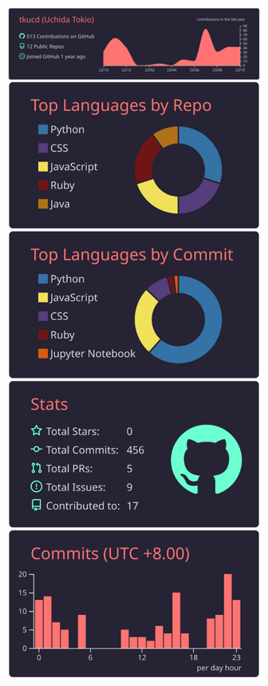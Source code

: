 <!--<p align="left"> 
  <img alt="Top Langs" height="200px" src="https://github-readme-stats.vercel.app/api/top-langs/?username=tkucd&layout=compact&show_icons=true&theme=onedark" />
  <img alt="github stats" height="200px" src="https://github-readme-stats.vercel.app/api?username=tkucd&theme=onedark&show_icons=ture" />
</p>-->

[![](https://raw.githubusercontent.com/tkucd/tkucd/main/profile-summary-card-output/aura_dark/0-profile-details.svg)](https://github.com/vn7n24fzkq/github-profile-summary-cards)
[![](https://raw.githubusercontent.com/tkucd/tkucd/main/profile-summary-card-output/aura_dark/1-repos-per-language.svg)](https://github.com/vn7n24fzkq/github-profile-summary-cards) [![](https://raw.githubusercontent.com/tkucd/tkucd/main/profile-summary-card-output/aura_dark/2-most-commit-language.svg)](https://github.com/vn7n24fzkq/github-profile-summary-cards)
[![](https://raw.githubusercontent.com/tkucd/tkucd/main/profile-summary-card-output/aura_dark/3-stats.svg)](https://github.com/vn7n24fzkq/github-profile-summary-cards) [![](https://raw.githubusercontent.com/tkucd/tkucd/main/profile-summary-card-output/aura_dark/4-productive-time.svg)](https://github.com/vn7n24fzkq/github-profile-summary-cards)
